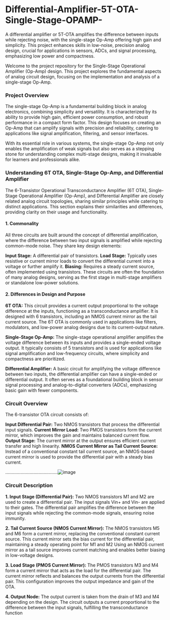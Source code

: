 # Differential-Amplifier-5T-OTA-Single-Stage-OPAMP-
A differential amplifier or 5T-OTA amplifies the difference between inputs while rejecting noise, with the single-stage Op-Amp offering high gain and simplicity. This project enhances skills in low-noise, precision analog design, crucial for applications in sensors, ADCs, and signal processing, emphasizing low power and compactness.


Welcome to the project repository for the Single-Stage Operational Amplifier (Op-Amp) design. This project explores the fundamental aspects of analog circuit design, focusing on the implementation and analysis of a single-stage Op-Amp.

### Project Overview
The single-stage Op-Amp is a fundamental building block in analog electronics, combining simplicity and versatility. It is characterized by its ability to provide high gain, efficient power consumption, and robust performance in a compact form factor. This design focuses on creating an Op-Amp that can amplify signals with precision and reliability, catering to applications like signal amplification, filtering, and sensor interfaces.

With its essential role in various systems, the single-stage Op-Amp not only enables the amplification of weak signals but also serves as a stepping stone for understanding complex multi-stage designs, making it invaluable for learners and professionals alike.

### Understanding 6T OTA, Single-Stage Op-Amp, and Differential Amplifier
The 6-Transistor Operational Transconductance Amplifier (6T OTA), Single-Stage Operational Amplifier (Op-Amp), and Differential Amplifier are closely related analog circuit topologies, sharing similar principles while catering to distinct applications. This section explains their similarities and differences, providing clarity on their usage and functionality.

#### 1. Commonality
All three circuits are built around the concept of differential amplification, where the difference between two input signals is amplified while rejecting common-mode noise. They share key design elements:

**Input Stage:** A differential pair of transistors.
**Load Stage:** Typically uses resistive or current mirror loads to convert the differential current into a voltage or further amplify it.
**Biasing:** Requires a steady current source, often implemented using transistors.
These circuits are often the foundation of many analog designs, serving as the first stage in multi-stage amplifiers or standalone low-power solutions.

#### 2. Differences in Design and Purpose
**6T OTA:** This circuit provides a current output proportional to the voltage difference at the inputs, functioning as a transconductance amplifier. It is designed with 6 transistors, including an NMOS current mirror as the tail current source. The 6T OTA is commonly used in applications like filters, modulators, and low-power analog designs due to its current-output nature.

**Single-Stage Op-Amp:** The single-stage operational amplifier amplifies the voltage difference between its inputs and provides a single-ended voltage output. It typically consists of 5 transistors and is used for applications like signal amplification and low-frequency circuits, where simplicity and compactness are prioritized.

**Differential Amplifier:** A basic circuit for amplifying the voltage difference between two inputs, the differential amplifier can have a single-ended or differential output. It often serves as a foundational building block in sensor signal processing and analog-to-digital converters (ADCs), emphasizing basic gain with fewer components.

### Circuit Overview
The 6-transistor OTA circuit consists of:

**Input Differential Pair:** Two NMOS transistors that process the differential input signals.
**Current Mirror Load:** Two PMOS transistors form the current mirror, which improves the gain and maintains balanced current flow.
**Output Stage:** The current mirror at the output ensures efficient current transfer and high linearity.
**NMOS Current Mirror as Tail Current Source:** Instead of a conventional constant tail current source, an NMOS-based current mirror is used to provide the differential pair with a steady bias current.

.........................................![image](https://github.com/user-attachments/assets/5db0b080-87cf-43d2-85de-1725c8e2cac0)


### Circuit Description
**1. Input Stage (Differential Pair):**
Two NMOS transistors M1 and M2 are used to create a differential pair.
The input signals Vin+ and Vin- are applied to their gates.
The differential pair amplifies the difference between the input signals while rejecting the common-mode signals, ensuring noise immunity.

**2. Tail Current Source (NMOS Current Mirror):**
The NMOS transistors M5 and M6 form a current mirror, replacing the conventional constant current source.
This current mirror sets the bias current for the differential pair, maintaining a steady operating point for M1 and M2 Using an NMOS current mirror as a tail source improves current matching and enables better biasing in low-voltage designs.

**3. Load Stage (PMOS Current Mirror):**
The PMOS transistors M3 and M4 form a current mirror that acts as the load for the differential pair.
The current mirror reflects and balances the output currents from the differential pair.
This configuration improves the output impedance and gain of the OTA.

**4. Output Node:**
The output current is taken from the drain of M3 and M4 depending on the design.
The circuit outputs a current proportional to the difference between the input signals, fulfilling the transconductance function
